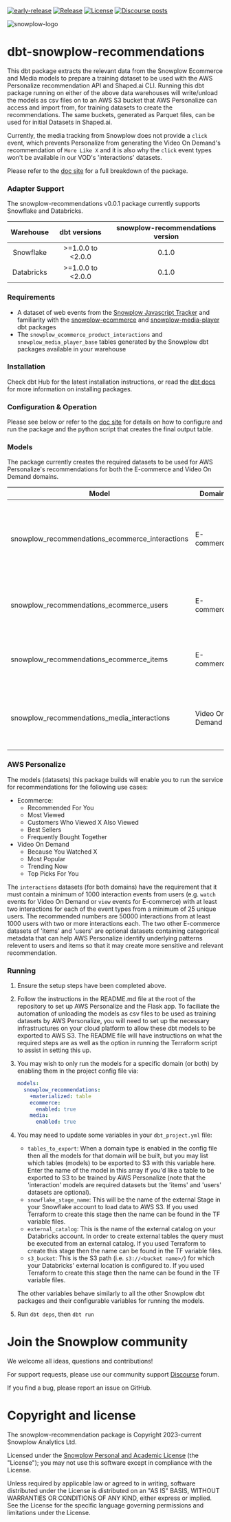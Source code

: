 [![early-release]][tracker-classification] 
[![Release][release-image]][releases]
[![License][license-image]][license] 
[![Discourse posts][discourse-image]][discourse]

![snowplow-logo](https://raw.githubusercontent.com/snowplow/dbt-snowplow-utils/main/assets/snowplow_logo.png)

# dbt-snowplow-recommendations

This dbt package extracts the relevant data from the Snowplow Ecommerce and Media models to prepare a training dataset to be used with the AWS Personalize recommendation API and Shaped.ai CLI. Running this dbt package running on either of the above data warehouses will write/unload the models as csv files on to an AWS S3 bucket that AWS Personalize can access and import from, for training datasets to create the recommendations. The same buckets, generated as Parquet files, can be used for initial Datasets in Shaped.ai.

Currently, the media tracking from Snowplow does not provide a `click` event, which prevents Personalize from generating the Video On Demand's recommendation of `More Like X` and it is also why the `click` event types won't be available in our VOD's 'interactions' datasets.

Please refer to the [doc site](https://docs.snowplow.io/docs/modeling-your-data/modeling-your-data-with-dbt/) for a full breakdown of the package.

### Adapter Support

The snowplow-recommendations v0.0.1 package currently supports Snowflake and Databricks. 

|      Warehouse     |    dbt versions     | snowplow-recommendations version |
| :----------------: | :-----------------: | :------------------------------: |
|      Snowflake     |  >=1.0.0 to <2.0.0  |             0.1.0                |
|      Databricks    |  >=1.0.0 to <2.0.0  |             0.1.0                |

### Requirements

- A dataset of web events from the [Snowplow Javascript Tracker](https://docs.snowplow.io/docs/collecting-data/collecting-from-own-applications/) and familiarity with the [snowplow-ecommerce](https://hub.getdbt.com/snowplow/snowplow_ecommerce/latest/) and [snowplow-media-player](https://hub.getdbt.com/snowplow/snowplow_media_player/latest) dbt packages
- The `snowplow_ecommerce_product_interactions` and `snowplow_media_player_base` tables generated by the Snowplow dbt packages available in your warehouse

### Installation

Check dbt Hub for the latest installation instructions, or read the [dbt docs](https://docs.getdbt.com/docs/build/packages) for more information on installing packages.

### Configuration & Operation

Please see below or refer to the [doc site](https://docs.snowplow.io/docs/modeling-your-data/modeling-your-data-with-dbt/) for details on how to configure and run the package and the python script that creates the final output table.

### Models

The package currently creates the required datasets to be used for AWS Personalize's recommendations for both the E-commerce and Video On Demand domains.

| Model                                           | Domain          | Description                                                                |
| ----------------------------------------------- | --------------- | -------------------------------------------------------------------------- |
| snowplow_recommendations_ecommerce_interactions | E-commerce      | The required training dataset containing the `View` and `Purchase` events. |
| snowplow_recommendations_ecommerce_users        | E-commerce      | The optional dataset containing users' metadata. |
| snowplow_recommendations_ecommerce_items        | E-commerce      | The optional dataset containing items' metadata. |
| snowplow_recommendations_media_interactions     | Video On Demand | The required training dataset containing the `Watch` events. |

### AWS Personalize

The models (datasets) this package builds will enable you to run the service for recommendations for the following use cases:
- Ecommerce:
  - Recommended For You
  - Most Viewed
  - Customers Who Viewed X Also Viewed
  - Best Sellers
  - Frequently Bought Together
- Video On Demand
  - Because You Watched X
  - Most Popular
  - Trending Now
  - Top Picks For You


The `interactions` datasets (for both domains) have the requirement that it must contain a minimum of 1000 interaction events from users (e.g. `watch` events for Video On Demand or `view` events for E-commerce) with at least two interactions for each of the event types from a minimum of 25 unique users. The recommended numbers are 50000 interactions from at least 1000 users with two or more interactions each. The two other E-commerce datasets of 'items' and 'users' are optional datasets containing categorical metadata that can help AWS Personalize identify underlying patterns relevent to users and items so that it may create more sensitive and relevant recommendation.

### Running

1. Ensure the setup steps have been completed above.
2. Follow the instructions in the README.md file at the root of the repository to set up AWS Personalize and the Flask app. To faciliate the automation of unloading the models as csv files to be used as training datasets by AWS Personalize, you will need to set up the necessary infrastructures on your cloud platform to allow these dbt models to be exported to AWS S3. The README file will have instructions on what the required steps are as well as the option in running the Terraform script to assist in setting this up.
3. You may wish to only run the models for a specific domain (or both) by enabling them in the project config file via:
    ```yaml
    models:
      snowplow_recommendations:
        +materialized: table
        ecommerce:
          enabled: true
        media:
          enabled: true
    ```

4. You may need to update some variables in your `dbt_project.yml` file:
   - `tables_to_export`: When a domain type is enabled in the config file then all the models for that domain will be built, but you may list which tables (models) to be exported to S3 with this variable here. Enter the name of the model in this array if you'd like a table to be exported to S3 to be trained by AWS Personalize (note that the 'interaction' models are required datasets but the 'items' and 'users' datasets are optional).
   - `snowflake_stage_name`: This will be the name of the external Stage in your Snowflake account to load data to AWS S3. If you used Terraform to create this stage then the name can be found in the TF variable files.
   - `external_catalog`: This is the name of the external catalog on your Databricks account. In order to create external tables the query must be executed from an external catalog. If you used Terraform to create this stage then the name can be found in the TF variable files.
   - `s3_bucket`: This is the S3 path (i.e. `s3://<bucket name>/`) for which your Databricks' external location is configured to. If you used Terraform to create this stage then the name can be found in the TF variable files.

    The other variables behave similarly to all the other Snowplow dbt packages and their configurable variables for running the models.

5. Run `dbt deps`, then `dbt run`

# Join the Snowplow community

We welcome all ideas, questions and contributions!

For support requests, please use our community support [Discourse][discourse] forum.

If you find a bug, please report an issue on GitHub.

# Copyright and license

The snowplow-recommendation package is Copyright 2023-current Snowplow Analytics Ltd.

Licensed under the [Snowplow Personal and Academic License][license] (the "License");
you may not use this software except in compliance with the License.

Unless required by applicable law or agreed to in writing, software
distributed under the License is distributed on an "AS IS" BASIS,
WITHOUT WARRANTIES OR CONDITIONS OF ANY KIND, either express or implied.
See the License for the specific language governing permissions and
limitations under the License.

[license]: https://docs.snowplow.io/personal-and-academic-license-1.0/
[license-image]: https://img.shields.io/badge/license-SPAL-blue

[website]: https://snowplow.io/
[snowplow]: https://github.com/snowplow/snowplow
[docs]: https://docs.snowplow.io/

[release-image]: https://img.shields.io/github/v/release/snowplow/dbt-snowplow-recommendations?sort=semver
[releases]: https://github.com/snowplow/dbt-snowplow-recommendations/releases

[tracker-classification]: https://docs.snowplow.io/docs/collecting-data/collecting-from-own-applications/tracker-maintenance-classification/
[early-release]: https://img.shields.io/static/v1?style=flat&label=Snowplow&message=Early%20Release&color=014477&labelColor=9ba0aa&logo=data:image/png;base64,iVBORw0KGgoAAAANSUhEUgAAABAAAAAQCAMAAAAoLQ9TAAAAeFBMVEVMaXGXANeYANeXANZbAJmXANeUANSQAM+XANeMAMpaAJhZAJeZANiXANaXANaOAM2WANVnAKWXANZ9ALtmAKVaAJmXANZaAJlXAJZdAJxaAJlZAJdbAJlbAJmQAM+UANKZANhhAJ+EAL+BAL9oAKZnAKVjAKF1ALNBd8J1AAAAKHRSTlMAa1hWXyteBTQJIEwRgUh2JjJon21wcBgNfmc+JlOBQjwezWF2l5dXzkW3/wAAAHpJREFUeNokhQOCA1EAxTL85hi7dXv/E5YPCYBq5DeN4pcqV1XbtW/xTVMIMAZE0cBHEaZhBmIQwCFofeprPUHqjmD/+7peztd62dWQRkvrQayXkn01f/gWp2CrxfjY7rcZ5V7DEMDQgmEozFpZqLUYDsNwOqbnMLwPAJEwCopZxKttAAAAAElFTkSuQmCC
[unsupported]: https://img.shields.io/static/v1?style=flat&label=Snowplow&message=Unsupported&color=24292e&labelColor=lightgrey&logo=data:image/png;base64,iVBORw0KGgoAAAANSUhEUgAAABAAAAAQCAMAAAAoLQ9TAAAAeFBMVEVMaXGXANeYANeXANZbAJmXANeUANSQAM+XANeMAMpaAJhZAJeZANiXANaXANaOAM2WANVnAKWXANZ9ALtmAKVaAJmXANZaAJlXAJZdAJxaAJlZAJdbAJlbAJmQAM+UANKZANhhAJ+EAL+BAL9oAKZnAKVjAKF1ALNBd8J1AAAAKHRSTlMAa1hWXyteBTQJIEwRgUh2JjJon21wcBgNfmc+JlOBQjwezWF2l5dXzkW3/wAAAHpJREFUeNokhQOCA1EAxTL85hi7dXv/E5YPCYBq5DeN4pcqV1XbtW/xTVMIMAZE0cBHEaZhBmIQwCFofeprPUHqjmD/+7peztd62dWQRkvrQayXkn01f/gWp2CrxfjY7rcZ5V7DEMDQgmEozFpZqLUYDsNwOqbnMLwPAJEwCopZxKttAAAAAElFTkSuQmCC
[maintained]: https://img.shields.io/static/v1?style=flat&label=Snowplow&message=Maintained&color=9e62dd&labelColor=9ba0aa&logo=data:image/png;base64,iVBORw0KGgoAAAANSUhEUgAAABAAAAAQCAMAAAAoLQ9TAAAAeFBMVEVMaXGXANeYANeXANZbAJmXANeUANSQAM+XANeMAMpaAJhZAJeZANiXANaXANaOAM2WANVnAKWXANZ9ALtmAKVaAJmXANZaAJlXAJZdAJxaAJlZAJdbAJlbAJmQAM+UANKZANhhAJ+EAL+BAL9oAKZnAKVjAKF1ALNBd8J1AAAAKHRSTlMAa1hWXyteBTQJIEwRgUh2JjJon21wcBgNfmc+JlOBQjwezWF2l5dXzkW3/wAAAHpJREFUeNokhQOCA1EAxTL85hi7dXv/E5YPCYBq5DeN4pcqV1XbtW/xTVMIMAZE0cBHEaZhBmIQwCFofeprPUHqjmD/+7peztd62dWQRkvrQayXkn01f/gWp2CrxfjY7rcZ5V7DEMDQgmEozFpZqLUYDsNwOqbnMLwPAJEwCopZxKttAAAAAElFTkSuQmCC
[actively-maintained]: https://img.shields.io/static/v1?style=flat&label=Snowplow&message=Actively%20Maintained&color=6638b8&labelColor=9ba0aa&logo=data:image/png;base64,iVBORw0KGgoAAAANSUhEUgAAABAAAAAQCAMAAAAoLQ9TAAAAeFBMVEVMaXGXANeYANeXANZbAJmXANeUANSQAM+XANeMAMpaAJhZAJeZANiXANaXANaOAM2WANVnAKWXANZ9ALtmAKVaAJmXANZaAJlXAJZdAJxaAJlZAJdbAJlbAJmQAM+UANKZANhhAJ+EAL+BAL9oAKZnAKVjAKF1ALNBd8J1AAAAKHRSTlMAa1hWXyteBTQJIEwRgUh2JjJon21wcBgNfmc+JlOBQjwezWF2l5dXzkW3/wAAAHpJREFUeNokhQOCA1EAxTL85hi7dXv/E5YPCYBq5DeN4pcqV1XbtW/xTVMIMAZE0cBHEaZhBmIQwCFofeprPUHqjmD/+7peztd62dWQRkvrQayXkn01f/gWp2CrxfjY7rcZ5V7DEMDQgmEozFpZqLUYDsNwOqbnMLwPAJEwCopZxKttAAAAAElFTkSuQmCC

[discourse-image]: https://img.shields.io/discourse/posts?server=https%3A%2F%2Fdiscourse.snowplow.io%2F
[discourse]: http://discourse.snowplow.io/